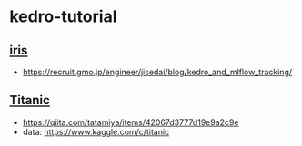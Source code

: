 # kedro-tutorial

## [iris](./iris)

- https://recruit.gmo.jp/engineer/jisedai/blog/kedro_and_mlflow_tracking/

## [Titanic](./titanic)

- https://qiita.com/tatamiya/items/42067d3777d19e9a2c9e
- data: https://www.kaggle.com/c/titanic